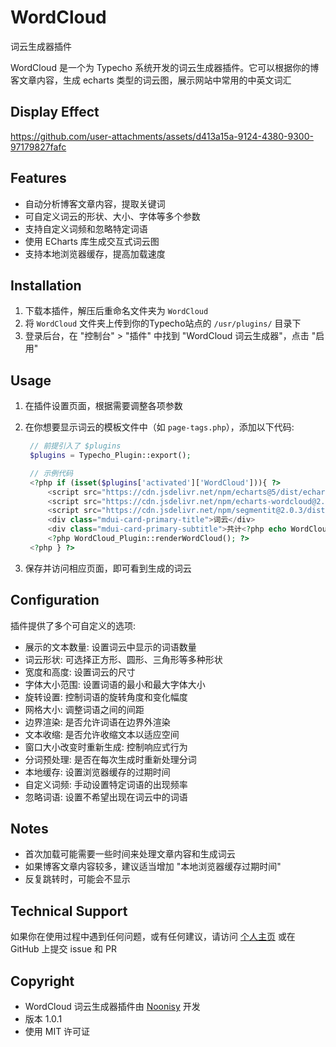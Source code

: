 # WordCloud 
词云生成器插件

WordCloud 是一个为 Typecho 系统开发的词云生成器插件。它可以根据你的博客文章内容，生成 echarts 类型的词云图，展示网站中常用的中英文词汇

## Display Effect

https://github.com/user-attachments/assets/d413a15a-9124-4380-9300-97179827fafc

## Features

- 自动分析博客文章内容，提取关键词
- 可自定义词云的形状、大小、字体等多个参数
- 支持自定义词频和忽略特定词语
- 使用 ECharts 库生成交互式词云图
- 支持本地浏览器缓存，提高加载速度

## Installation

1. 下载本插件，解压后重命名文件夹为 `WordCloud`
2. 将 `WordCloud` 文件夹上传到你的Typecho站点的 `/usr/plugins/` 目录下
3. 登录后台，在 "控制台" > "插件" 中找到 "WordCloud 词云生成器"，点击 "启用"

## Usage

1. 在插件设置页面，根据需要调整各项参数
2. 在你想要显示词云的模板文件中（如 `page-tags.php`），添加以下代码:

   ```php
    // 前提引入了 $plugins
    $plugins = Typecho_Plugin::export();

    // 示例代码
    <?php if (isset($plugins['activated']['WordCloud'])){ ?>
        <script src="https://cdn.jsdelivr.net/npm/echarts@5/dist/echarts.min.js"></script>
        <script src="https://cdn.jsdelivr.net/npm/echarts-wordcloud@2.1.0/dist/echarts-wordcloud.min.js"></script>
        <script src="https://cdn.jsdelivr.net/npm/segmentit@2.0.3/dist/umd/segmentit.min.js"></script>
        <div class="mdui-card-primary-title">词云</div>
        <div class="mdui-card-primary-subtitle">共计<?php echo WordCloud_Plugin::getNumWords(); ?>个词</div>
        <?php WordCloud_Plugin::renderWordCloud(); ?>
    <?php } ?>
   ```

3. 保存并访问相应页面，即可看到生成的词云

## Configuration

插件提供了多个可自定义的选项:

- 展示的文本数量: 设置词云中显示的词语数量
- 词云形状: 可选择正方形、圆形、三角形等多种形状
- 宽度和高度: 设置词云的尺寸
- 字体大小范围: 设置词语的最小和最大字体大小
- 旋转设置: 控制词语的旋转角度和变化幅度
- 网格大小: 调整词语之间的间距
- 边界渲染: 是否允许词语在边界外渲染
- 文本收缩: 是否允许收缩文本以适应空间
- 窗口大小改变时重新生成: 控制响应式行为
- 分词预处理: 是否在每次生成时重新处理分词
- 本地缓存: 设置浏览器缓存的过期时间
- 自定义词频: 手动设置特定词语的出现频率
- 忽略词语: 设置不希望出现在词云中的词语

## Notes

- 首次加载可能需要一些时间来处理文章内容和生成词云
- 如果博客文章内容较多，建议适当增加 "本地浏览器缓存过期时间"
- 反复跳转时，可能会不显示

## Technical Support

如果你在使用过程中遇到任何问题，或有任何建议，请访问 [个人主页](https://www.noonisy.com) 或在 GitHub 上提交 issue 和 PR

## Copyright

- WordCloud 词云生成器插件由 [Noonisy](https://www.noonisy.com) 开发
- 版本 1.0.1
- 使用 MIT 许可证
